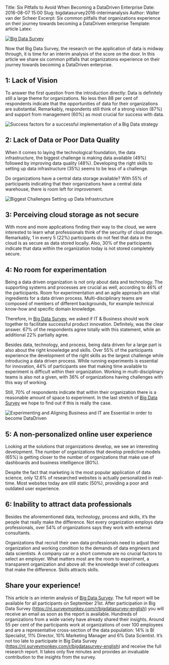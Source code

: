 Title: Six Pitfalls to Avoid When Becoming a DataDriven Enterprise
Date: 2016-08-07 15:00
Slug: bigdatasurvey2016-interimanalysis
Author: Walter van der Scheer
Excerpt: Six common pitfalls that organizations experience on their journey towards becoming a DataDriven enterprise
Template: article
Latex:

[![Big Data Survey](/static/images/bigdatasurvey2016/bigdatasurvey-logo.png)](http://www.bigdatasurvey.nl)

Now that Big Data Survey, the research on the application of data is midway through, it is time for an interim analysis of the score on the door. In this article we share six common pitfalls that organizations experience on their journey towards becoming a DataDriven enterprise. 

## 1: Lack of Vision

To answer the first question from the introduction directly: Data is definitely still a large theme for organizations. No less then 88 per cent of respondents indicate that the opportunities of data for their organizations are substantial. Remarkably, respondents still think of a strong vision (87%) and support from management (60%) as most crucial for success with data.

![Success factors for a successful implementation of a Big Data strategy](/static/images/bigdatasurvey2016/bigdatasurvey-successfactos.jpg "Success factors for a successfull implementation of a Big Data strategy")

## 2: Lack of Data or Poor Data Quality

When it comes to laying the technological foundation, the data infrastructure, the biggest challenge is making data available (49%) followed by improving data quality (48%). Developing the right skills to setting up data infrastructure (35%) seems to be less of a challenge.
 
Do organizations have a central data storage available? With 55% of participants indicating that their organizations have a central data warehouse, there is room left for improvement. 

![Biggest Challenges Setting up Data Infrastructure](/static/images/bigdatasurvey2016/bigdatasurvey-biggestchallenges-infrastructure.jpg "Biggest Challenges Setting up Data Infrastructure")

## 3: Perceiving cloud storage as not secure

With more and more applications finding their way to the cloud, we were interested to learn what professionals think of the security of cloud storage. Remarkably, 1 in every 5 (22%) participants do not feel that data in the cloud is as secure as data stored locally. Also, 30% of the participants indicate that data within the organization today is not stored completely secure.

## 4: No room for experimentation

Being a data driven organization is not only about data and technology. The supporting systems and processes are crucial as well, according to 46% of the participants. Room for experimentation and an agile approach are vital ingredients for a data driven process. Multi-disciplinary teams are composed of members of different backgrounds, for example technical know-how and specific domain knowledge. 

Therefore, in [Big Data Survey](https://nl.surveymonkey.com/r/bigdatasurvey-english "Participate in Big Data Survey"), we asked if IT & Business should work together to facilitate successful product innovation. Definitely, was the clear answer. 67% of the respondents agree totally with this statement, while an additional 22% partially agree.

Besides data, technology, and process, being data driven for a large part is also about the right knowledge and skills. Over 55% of the participants experience the development of the right skills as the largest challenge while introducing a data driven process. While running experiments is essential for innovation, 44% of participants see that making time available to experiment is difficult within their organization. Working in multi-disciplinary teams is also not a given, with 36% of organizations having challenges with this way of working.

Still, 70% of respondents indicate that within their organization there is a reasonable amount of space to experiment. In the last stretch of [Big Data Survey](https://nl.surveymonkey.com/r/bigdatasurvey-english "Participate in Big Data Survey") we hope to find out if this is really the case. 

![Experimenting and Aligning Business and IT are Essential in order to become DataDriven](/static/images/bigdatasurvey2016/bigdatasurvey-biggestchallenges-infrastructure.jpg "Experimenting and Aligning Business and IT are Essential in order to become DataDriven")

## 5: A non-personalized online user experience

Looking at the solutions that organizations develop, we see an interesting development. The number of organizations that develop predictive models (65%) is getting closer to the number of organizations that make use of dashboards and business intelligence (80%). 

Despite the fact that marketing is the most popular application of data science, only 12.6% of researched websites is actually personalized in real-time. Most websites today are still static (50%), providing a poor and outdated user experience.

## 6: Inability to attract data professionals

Besides the aforementioned data, technology, process and skills, it’s the people that really make the difference. Not every organization employs data professionals, over 54% of organizations says they work with external consultants. 

Organizations that recruit their own data professionals need to adjust their organization and working condition to the demands of data engineers and data scientists. A company car or a short commute are no crucial factors to select an employer. What matters most are the room to experiment, a transparent organization and above all: the knowledge level of colleagues that make the difference. Skills attracts skills.
 
## Share your experience!

This article is an interim analysis of [Big Data Survey](https://nl.surveymonkey.com/r/bigdatasurvey-english "Participate in Big Data Survey"). The full report will be available for all participants on September 21st. After participation in Big Data Survey (https://nl.surveymonkey.com/r/bigdatasurvey-english) you will receive an email as soon as the report is available. Hundreds of organizations from a wide variety have already shared their insights. Around 55 per cent of the participants work at organizations of over 100 employees and are a representative cross-section of the data population: 14% is BI Specialist, 11% Director, 10% Marketing Manager and 6% Data Scientist. It’s not too late to participate in Big Data Survey (https://nl.surveymonkey.com/r/bigdatasurvey-english) and receive the full research report. It takes only five minutes and provides an invaluable contribution to the insights from the survey. 

